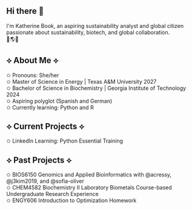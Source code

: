## Hi there 👋

I'm Katherine Book, an aspiring sustainability analyst and global citizen passionate about sustainability, biotech, and global collaboration.  
🧪🌎🌱  

## ⟡ About Me ⟡  
✩ Pronouns: She/her  
✩ Master of Science in Energy | Texas A&M University 2027   
✩ Bachelor of Science in Biochemistry | Georgia Institute of Technology 2024    
✩ Aspiring polyglot (Spanish and German)   
✩ Currently learning: Python and R  

## ⟡ Current Projects ⟡  
✩ LinkedIn Learning: Python Essential Training   
  
## ⟡ Past Projects ⟡  
✩ BIOS6150 Genomics and Applied Bioinformatics with @acressy, @j3kim2019, and @sofia-oliver  
✩ CHEM4582 Biochemistry II Laboratory Biometals Course-based Undergraduate Research Experience  
✩ ENGY606 Introduction to Optimization Homework   
<!--
**kbook6/kbook6** is a ✨ _special_ ✨ repository because its `README.md` (this file) appears on your GitHub profile.

Here are some ideas to get you started:

- 🔭 I’m currently working on ...
- 🌱 I’m currently learning ...
- 👯 I’m looking to collaborate on ...
- 🤔 I’m looking for help with ...
- 💬 Ask me about ...
- 📫 How to reach me: ...
- 😄 Pronouns: ...
- ⚡ Fun fact: ...
-->
